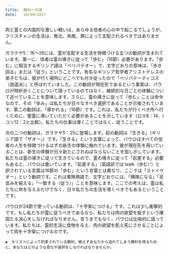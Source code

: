```yaml
---
title:  勝利への道
date:   14/09/2017
---
```


肉と霊との内面的な激しい戦いは、あらゆる信者の心の中で起こるでしょうが、クリスチャンの生活は、敗北、失敗、罪によって支配されるべきではありません。

ガラテヤ5：16～26には、霊が支配する生活を特徴づける五つの動詞が含まれています。第一に、信者は霊の導きに従って「歩む」（16節）必要があります。「歩む」に相当するギリシア語は「ペリパテオー」で、文字どおりの意味は、「歩き回る」または「従う」ということです。有名なギリシア哲学者アリストテレスの弟子たちは、彼が行く場所にどこへでも付き従ったので「ペリパテーティコス（逍遥派）」と呼ばれていました。この動詞が現在形であるという事実は、パウロが時折歩くことについて語っているのではなく、継続的な日ごとの体験について述べていることを意味します。さらに、霊の導きに従って「歩む」ことは命令なので、その「歩み」は私たちが日々なすべき選択であることが示唆されています。第二の動詞は、「導かれる」（18節）です。これは、私たちが行くべき所へ行くために、聖霊に導いていただく必要があることを示しています（ロマ8：14、Ⅰコリ12：2と比較）。私たちの仕事は導くことではなく、従うことです。

次の二つの動詞は、ガラテヤ5：25に登場します。前の動詞は「生きる」（ギリシア語で「ザオー」）です。「生きる」という言葉によって、パウロはすべての信者の人生を特徴づけるはずの新生の体験に触れています。彼が現在形を用いていることは、新生の体験が日々新たにされねばならないことを指し示しています。私たちは霊の導きに従って生きているので、霊の導きに従って「前進する」必要もあると、パウロは書いています。「前進する」〔英語訳では‘walk（歩む）’〕と訳されている言葉は16節の「歩む」という言葉とは異なり、ここでは「ストイケオー」という動詞です。これは軍隊用語で、文字どおりには、「横隊になる」「足並みを揃える」「一致する（従う）」ことを意味します。ここでの考えは、霊は私たちに命を与えるだけでなく、日々私たちの生活を導くべきでもあるということです。

パウロが24節で使っている動詞は、「十字架につける」です。これは少し衝撃的です。もし私たちが霊に従うべきであるなら、私たちは肉の欲望を殺すという確固たる決心をしなければなりません。言うまでもなく、パウロは比喩的に語っています。私たちは、霊的生活に食物を与え、肉の欲望を飢え死にさせることによって肉を十字架につけるのです。

`◆　キリストによって約束されている勝利、絶えずあなたから逃れてしまう勝利を得るために、あなたはどのような変化や選択をしなければなりませんか。`
